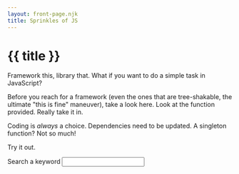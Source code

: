 ```yaml
---
layout: front-page.njk
title: Sprinkles of JS
---
```

# {{ title }}

Framework this, library that. What if you want to do a simple task in JavaScript?

Before you reach for a framework (even the ones that are tree-shakable, the ultimate "this is fine" maneuver), take a look here. Look at the function provided. Really take it in.

Coding is _always_ a choice. Dependencies need to be updated. A singleton function? Not so much!

Try it out.

<label>
  Search a keyword
  <input type="search">
</label>